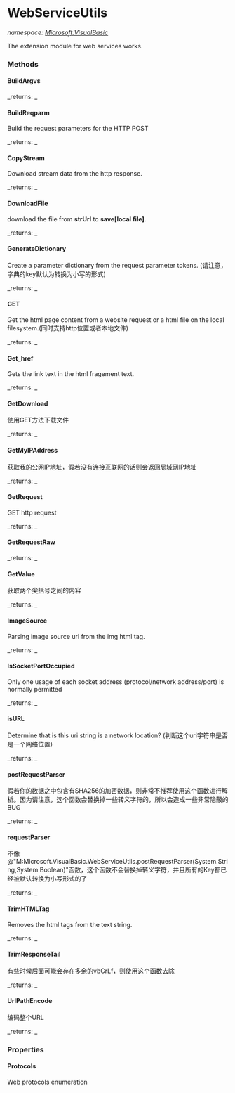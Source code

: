 ﻿
# WebServiceUtils
_namespace: [Microsoft.VisualBasic](N-Microsoft.VisualBasic.md)_

The extension module for web services works.

### Methods

#### BuildArgvs


_returns: _
#### BuildReqparm
Build the request parameters for the HTTP POST

_returns: _
#### CopyStream
Download stream data from the http response.

_returns: _
#### DownloadFile
download the file from **strUrl** to **save[local file]**.

_returns: _
#### GenerateDictionary
Create a parameter dictionary from the request parameter tokens.
 (请注意，字典的key默认为转换为小写的形式)

_returns: _
#### GET
Get the html page content from a website request or a html file on the local filesystem.(同时支持http位置或者本地文件)

_returns: _
#### Get_href
Gets the link text in the html fragement text.

_returns: _
#### GetDownload
使用GET方法下载文件

_returns: _
#### GetMyIPAddress
获取我的公网IP地址，假若没有连接互联网的话则会返回局域网IP地址

_returns: _
#### GetRequest
GET http request

_returns: _
#### GetRequestRaw


_returns: _
#### GetValue
获取两个尖括号之间的内容

_returns: _
#### ImageSource
Parsing image source url from the img html tag.

_returns: _
#### IsSocketPortOccupied
Only one usage of each socket address (protocol/network address/port) Is normally permitted

_returns: _
#### isURL
Determine that is this uri string is a network location?
 (判断这个uri字符串是否是一个网络位置)

_returns: _
#### postRequestParser
假若你的数据之中包含有SHA256的加密数据，则非常不推荐使用这个函数进行解析。因为请注意，这个函数会替换掉一些转义字符的，所以会造成一些非常隐蔽的BUG

_returns: _
#### requestParser
不像@"M:Microsoft.VisualBasic.WebServiceUtils.postRequestParser(System.String,System.Boolean)"函数，这个函数不会替换掉转义字符，并且所有的Key都已经被默认转换为小写形式的了

_returns: _
#### TrimHTMLTag
Removes the html tags from the text string.

_returns: _
#### TrimResponseTail
有些时候后面可能会存在多余的vbCrLf，则使用这个函数去除

_returns: _
#### UrlPathEncode
编码整个URL

_returns: _


### Properties

#### Protocols
Web protocols enumeration

